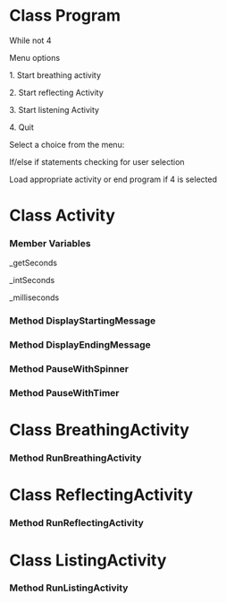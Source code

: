 <h1>
Class Program
</h1>
<p>
While not 4
</p>
<p>
Menu options
</p>
<p>
1. Start breathing activity
</p>
<p>
2. Start reflecting Activity
</p>
<p>
3. Start listening Activity
</p>
<p>
4. Quit
</p>
<p>
Select a choice from the menu: 
</p>
<p>
If/else if statements checking for user selection
</p>
<p>
Load appropriate activity or end program if 4 is selected
</p>
<h1>
Class Activity
</h1>
<h3>
Member Variables
</h3>
<p>
_getSeconds
</p>
<p>
_intSeconds
</p>
<p>
_milliseconds
</p>
<h3>
Method DisplayStartingMessage
</h3>
<h3>
Method DisplayEndingMessage
</h3>
<h3>
Method PauseWithSpinner
</h3>
<h3>
Method PauseWithTimer
</h3>
<h1>
Class BreathingActivity
</h1>
<h3>
Method RunBreathingActivity
</h3>
<p>
</p>
<p>
</p>
<h1>
Class ReflectingActivity
</h1>
<h3>
Method RunReflectingActivity
</h3>
<p>
</p>
<p>
</p>
<h1>
Class ListingActivity
</h1>
<h3>
Method RunListingActivity
</h3>
<p>
</p>
<p>
</p>
<h1>
</h1>
<h3>
</h3>
